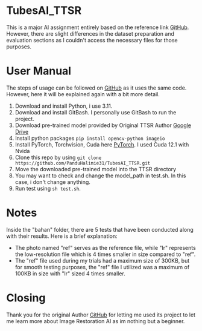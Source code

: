 # TubesAI_TTSR
This is a major AI assignment entirely based on the reference link [GitHub](https://github.com/researchmm/TTSR). However, there are slight differences in the dataset preparation and evaluation sections as I couldn't access the necessary files for those purposes.

# User Manual
The steps of usage can be followed on [GitHub](https://github.com/researchmm/TTSR) as it uses the same code. However, here it will be explained again with a bit more detail.

1. Download and install Python, i use 3.11.
2. Download and install GitBash. I personally use GitBash to run the project.
3. Download pre-trained model provided by Original TTSR Author [Google Drive](https://drive.google.com/drive/folders/1CTm-r3hSbdYVCySuQ27GsrqXhhVOS-qh?usp=sharing)
4. Install python packages `pip install opencv-python imageio`
5. Install PyTorch, Torchvision, Cuda here [PyTorch](https://pytorch.org/get-started/locally/). I used Cuda 12.1 with Nvida 
6. Clone this repo by using `git clone https://github.com/PanduHalimie31/TubesAI_TTSR.git`
7. Move the downloaded pre-trained model into the TTSR directory
8. You may want to check and change the model_path in test.sh. In this case, i don't change anything.
9. Run test using `sh test.sh`.

# Notes
Inside the "bahan" folder, there are 5 tests that have been conducted along with their results. Here is a brief explanation:
- The photo named "ref" serves as the reference file, while "lr" represents the low-resolution file which is 4 times smaller in size compared to "ref".
- The "ref" file used during my trials had a maximum size of 300KB, but for smooth testing purposes, the "ref" file I utilized was a maximum of 100KB in size with "lr" sized 4 times smaller.

# Closing
Thank you for the original Author [GitHub](https://github.com/researchmm/TTSR) for letting me used its project to let me learn more about Image Restoration AI as im nothing but a beginner.
